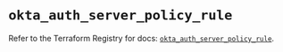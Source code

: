 # `okta_auth_server_policy_rule`

Refer to the Terraform Registry for docs: [`okta_auth_server_policy_rule`](https://registry.terraform.io/providers/okta/okta/4.14.0/docs/resources/auth_server_policy_rule).
